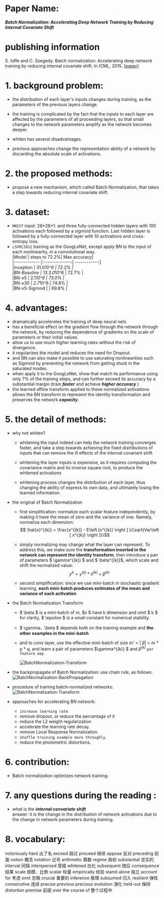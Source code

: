 
# Paper Name:
**_Batch Normalization: Accelerating Deep Network Training by Reducing Internal Covariate Shift_**
# publishing information
S. Ioffe and C. Szegedy. Batch normalization: Accelerating deep
network training by reducing internal covariate shift. In ICML, 2015. [[paper]](https://arxiv.org/abs/1502.03167)
# 1. background problem:
  * the distribution of each layer's inputs changes during training, as the parameters of the previous layers change.
  
  * the training is complicated by the fact that the inputs to each layer are affected by the parameters of all proceeding layers, so that small changes to the network parameters amplify as the network becomes deeper.

  * whiten has several disadvantages.
  * previous approaches change the representation ability of a network by discarding the absolute scale of activations.
  
# 2. the proposed methods:
  * propose a new mechanism, which called Batch Normalization, that takes a step towards reducing internal covariate shift. 

# 3. dataset:
  * `MNIST` input: 28\*28\*1. and three fully-connected hidden layers with 100 activations each followed by a sigmoid function. Last hidden layer is followed by a fully-connected layer with 10 activations and cross-entropy loss.
  * `LSVRC2012` training as the GoogLeNet, except apply BN to the input of each nonlinearity, in a convolutional way. <br>
    |Model          | steps to 72.2%|  Max accuracy|<br>
    |-------------  |:--------------:| ------------:|<br>
    |Inception      |   31.0*10^6   |  72.2%        |<br>
    |BN-Baseline    |   13.3.0*10^6 |  72.7%        |<br>
    |BN-x5          |   2.1*10^6    |  73.0%        |<br>
    |BN-x30         |   2.7*10^6    |  74.8%        |<br>
    |BN-x5-Sigmoid  |               |  69.8%        |
    
    
# 4. advantages:
  * dramatically accelerates the training of deep neural nets
  * has a beneficial effect on the gradient flow through the network through the network, by reducing the dependence of gradients on the scale of parameters or their initial values.
  * allow us to use much higher learning rates without the risk of divergence.
  * it regularizes the model and reduces the need for Dropout.
  * and BN can also make it possible to use saturating nonlinearities such as Sigmoid by preventing the network from getting stuck in the saturated modes.
  * when apply it to the GoogLeNet, show that match its performance using only 7% of the training steps, and can further exceed its accuracy by a substantial margin (train **_faster_** and achieve **_higher accuracy_** )
  * the learned affine transform applied to these normalized activations allows the BN transform to represent the identity transformation and preserves the network **_capacity_**.

# 5. the detail of methods:
  * why not whiten?
    * whitening the input indeed can help the network training converges faster, and take a step towards achieving the fixed distributions of inputs that can remove the ill effects of the internal covariant shift.
    * whitening the layer inputs is expensive, as it requires computing the covariance matrix and its inverse square root, to produce the whitened activations 
    
    * whitening process changes the distribution of each layer, thus changing the ability of express its own data, and ultimately losing the learned information.

  * the original of Batch Normalization
    * first simplification: normalize each scalar feature independently, by making it have the mean of zero and the variance of one. Namely, normalize each dimension:<br>
    $$ \hat{x}^{(k)} = \frac{x^{(k)} - E\left [x^{(k)}  \right ] }{\sqrt{Var\left [ x^{(k)} \right ]}}$$

    * simply normalizing may change what the layer can represent. To address this, we make sure the **transformation inserted in the network can represent the identity transform**, then introduce a pair of parameters $ \gamma^{(k)} $ and $ \beta^{(k)}$, which scale and shift the normalized value: <br>
    $$ y^{k} = \gamma^{(k)} * \hat{x}^{(k)} + \beta^{(k)} $$
    
    * second simplification: since we use mini-batch in stochastic gradient learning, **each mini-batch produces estimates of the mean and variance of each activation**
  * the Batch Normalization Transform 
    *  $ \beta $ is a mini-batch of m, $x $ have k dimension and omit $ k $ for clarity, $ \epsilon $ is a small constant for numerical stability.
    * $ \gamma、\beta $ depends both on the training example and **the other examples in the mini-batch**
    * and to conv layer, use the effective mini-batch of size m' = | $\beta$| = m * p * q, and learn a pair of parameters $\gamma^{(k)} $ and $\beta^{(k)}$ `per feature map`

        ![BatchNormalization-Transform](./images/BatchNormalization-Transform.jpg)
  * the backpropagate of Batch Normalization:
    use chain rule, as follows:<br>
        ![BatchNormalization-BackPropagation](./images/BatchNormalization-BackPropagation.jpg)
  
  * procedure of training batch-normalized networks:<br>
    ![BatchNormalization-Transform](./images/BatchNormalization-TrainingNetwork.jpg)

 
  * approaches for accelerating BN network:
    * `increase learning rate`
    * remove dropout, or reduce the percentage of it 
    * reduce the L2 weight regularization
    * accelerate the learning rate decay.
    * remove Local Response Normalization.
    * `shuffle training example more throughly`.
    * reduce the photometric distortions.


# 6. contribution:
  * Batch normalization optimizes network training.
# 7. any questions during the reading :
  * what is the **_internal convariate shift_**<br>
  answer: it is the change in the distribution of network activations due to the change in network parameters during training.

# 8. vocabulary:
notoriously hard 出了名
exceed 超过
proceed 继续
oppose 反对
preceding 前面
notion 概念
notation 记号
arithmetic 算数
regime 政权
substantial 坚实的
interval 间隔
interspersed 穿插
whitened 白化
subsequent 随后
consequence 结果
scale 规模、比例
scalar 标量
empirically 经验
stand-alone 独立
account for 考虑
omit 忽略
crucial 重要的
inference 推理
subsumed 归入
resilient 弹性
consecutive 连续
precise 
previous
precious
evolution 演化
held-out 保持
distortion
premise 前提
over the course of 整个过程中
